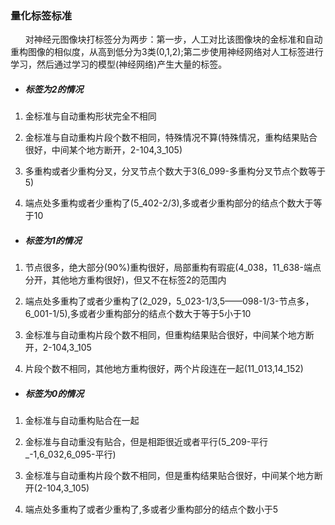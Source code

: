 ### 量化标签标准
&nbsp;&nbsp;&nbsp;&nbsp;&nbsp;&nbsp;对神经元图像块打标签分为两步：第一步，人工对比该图像块的金标准和自动重构图像的相似度，从高到低分为3类(0,1,2);第二步使用神经网络对人工标签进行学习，然后通过学习的模型(神经网络)产生大量的标签。

-  ##### 标签为2的情况

1. 金标准与自动重构形状完全不相同

2. 金标准与自动重构片段个数不相同，特殊情况不算(特殊情况，重构结果贴合很好，中间某个地方断开，2-104,3_105)

3. 多重构或者少重构分叉，分叉节点个数大于3(6_099-多重构分叉节点个数等于5)

4. 端点处多重构或者少重构了(5_402-2/3),多或者少重构部分的结点个数大于等于10

-  ##### 标签为1的情况

1. 节点很多，绝大部分(90%)重构很好，局部重构有瑕疵(4_038，11_638-端点分开，其他地方重构很好)，但又不在标签2的范围内

2. 端点处多重构了或者少重构了(2_029，5_023-1/3,5——098-1/3-节点多，6_001-1/5),多或者少重构部分的结点个数大于等于5小于10

3. 金标准与自动重构片段个数不相同，但重构结果贴合很好，中间某个地方断开，2-104,3_105

4. 片段个数不相同，其他地方重构很好，两个片段连在一起(11_013,14_152)

-  ##### 标签为0的情况

1. 金标准与自动重构贴合在一起

2. 金标准与自动重没有贴合，但是相距很近或者平行(5_209-平行_-1,6_032,6_095-平行)

3. 金标准与自动重构片段个数不相同，但是重构结果贴合很好，中间某个地方断开(2-104,3_105)

4. 端点处多重构了或者少重构了,多或者少重构部分的结点个数小于5
